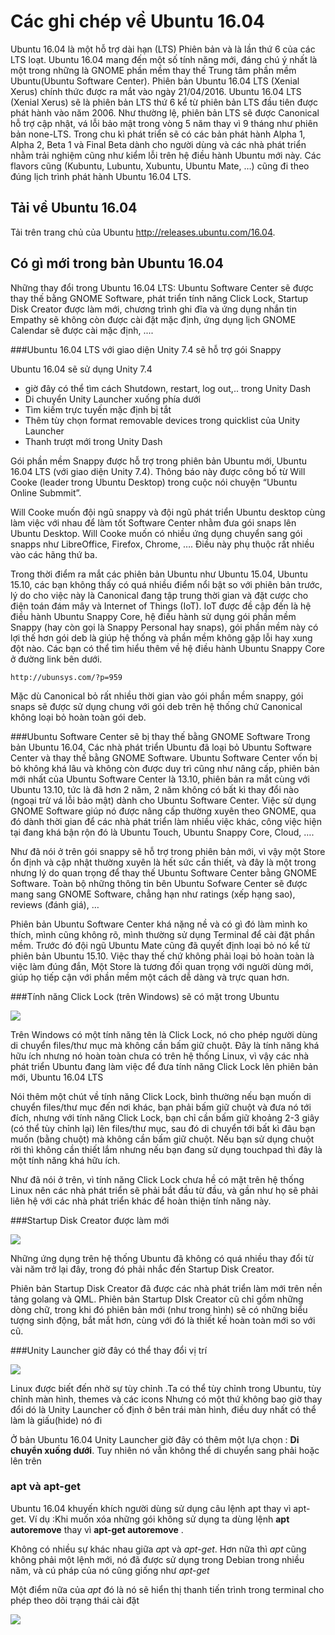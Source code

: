 # Các ghi chép về Ubuntu 16.04

Ubuntu 16.04 là một hỗ trợ dài hạn (LTS) Phiên bản và là lần thứ 6 của các LTS loạt.
Ubuntu 16.04 mang đến một số tính năng mới, đáng chú ý nhất là một trong những là GNOME phần mềm thay thế Trung tâm phần mềm Ubuntu(Ubuntu Software Center).
Phiên bản Ubuntu 16.04 LTS (Xenial Xerus) chính thức được ra mắt vào ngày 21/04/2016.
Ubuntu 16.04 LTS (Xenial Xerus) sẽ là phiên bản LTS thứ 6 kể từ phiên bản LTS đầu tiên được phát hành vào năm 2006.
Như thường lệ, phiên bản LTS sẽ được Canonical hỗ trợ cập nhật, vá lỗi bảo mật trong vòng 5 năm thay vì 9 tháng như phiên bản none-LTS.
Trong chu kì phát triển sẽ có các bản phát hành Alpha 1, Alpha 2, Beta 1 và Final Beta dành cho người dùng và các nhà phát triển nhằm trải nghiệm cũng như kiểm lỗi trên hệ điều hành Ubuntu mới này. Các flavors cũng (Kubuntu, Lubuntu, Xubuntu, Ubuntu Mate, …) cũng đi theo đúng lịch trình phát hành Ubuntu 16.04 LTS.

## Tải về Ubuntu 16.04
Tải trên trang chủ của Ubuntu http://releases.ubuntu.com/16.04.

## Có gì mới trong bản Ubuntu 16.04

Những thay đổi trong Ubuntu 16.04 LTS: Ubuntu Software Center sẽ được thay thế bằng GNOME Software, phát triển tính năng Click Lock, Startup Disk Creator được làm mới, chương trình ghi đĩa và ứng dụng nhắn tin Empathy sẽ không còn được cài đặt mặc định, ứng dụng lịch GNOME Calendar sẽ được cài mặc định, ....


###Ubuntu 16.04 LTS với giao diện Unity 7.4 sẽ hỗ trợ gói Snappy

Ubuntu 16.04 sẽ sử dụng Unity 7.4
* giờ đây có thể tìm cách Shutdown, restart, log out,.. trong Unity Dash
* Di chuyển Unity Launcher xuống phía dưới
* Tìm kiếm trực tuyến mặc định bị tắt
* Thêm tùy chọn format removable devices trong quicklist của Unity Launcher
* Thanh trượt mới trong Unity Dash


Gói phần mềm Snappy được hỗ trợ trong phiên bản Ubuntu mới, Ubuntu 16.04 LTS (với giao diện Unity 7.4). Thông báo này được công bố từ Will Cooke (leader trong Ubuntu Desktop) trong cuộc nói chuyện “Ubuntu Online Submmit”.

Will Cooke muốn đội ngũ snappy và đội ngũ phát triển Ubuntu desktop cùng làm việc với nhau để làm tốt Software Center nhằm đưa gói snaps lên Ubuntu Desktop. Will Cooke muốn có nhiều ứng dụng chuyển sang gói snapps như LibreOffice, Firefox, Chrome, …. Điều này phụ thuộc rất nhiều vào các hãng thứ ba.

Trong thời điểm ra mắt các phiên bản Ubuntu như Ubuntu 15.04, Ubuntu 15.10, các bạn không thấy có quá nhiều điểm nổi bật so với phiên bản trước, lý do cho việc này là Canonical đang tập trung thời gian và đặt cược cho điện toán đám mây và Internet of Things (IoT). IoT được đề cập đến là hệ điều hành Ubuntu Snappy Core, hệ điều hành sử dụng gói phần mềm Snappy (hay còn gọi là Snappy Personal hay snaps), gói phần mềm này có lợi thế hơn gói deb là giúp hệ thống và phần mềm không gặp lỗi hay xung đột nào. Các bạn có thể tìm hiểu thêm về hệ điều hành Ubuntu Snappy Core ở đường link bên dưới.

`http://ubunsys.com/?p=959`

Mặc dù Canonical bỏ rất nhiều thời gian vào gói phần mềm snappy, gói snaps sẽ được sử dụng chung với gói deb trên hệ thống chứ Canonical không loại bỏ hoàn toàn gói deb.

###Ubuntu Software Center sẽ bị thay thế bằng GNOME Software
Trong bản Ubuntu 16.04, Các nhà phát triển Ubuntu đã loại bỏ Ubuntu Software Center và thay thế bằng GNOME Software. 
Ubuntu Software Center vốn bị bỏ không khá lâu và không còn được duy trì cũng như nâng cấp,
phiên bản mới nhất của Ubuntu Software Center là 13.10, phiên bản ra mắt cùng với Ubuntu 13.10, tức là đã hơn 2 năm,
2 năm không có bất kì thay đổi nào (ngoại trừ vá lỗi bảo mật) dành cho Ubuntu Software Center.
Việc sử dụng GNOME Software giúp nó được nâng cấp thường xuyên theo GNOME,
qua đó dành thời gian để các nhà phát triển làm nhiều việc khác, công việc hiện tại đang khá bận rộn đó là Ubuntu Touch,
Ubuntu Snappy Core, Cloud, ….

Như đã nói ở trên gói snappy sẽ hỗ trợ trong phiên bản mới, vì vậy một Store ổn định và cập nhật thường xuyên là hết sức cần thiết, và đây là một trong nhưng lý do quan trọng để thay thế Ubuntu Software Center bằng GNOME Software. Toàn bộ những thông tin bên Ubuntu Sofware Center sẽ được mang sang GNOME Software, chẳng hạn như ratings (xếp hạng sao), reviews (đánh giá), …

Phiên bản Ubuntu Software Center khá nặng nề và có gì đó làm mình ko thích, mình cũng không rõ, mình thường sử dụng Terminal để cài đặt phần mềm. Trước đó đội ngũ Ubuntu Mate cũng đã quyết định loại bỏ nó kể từ phiên bản Ubuntu 15.10. Việc thay thế chứ không phải loại bỏ hoàn toàn là việc làm đúng đắn, Một Store là tương đối quan trọng với người dùng mới, giúp họ tiếp cận với phần mềm một cách dễ dàng và trực quan hơn.

###Tính năng Click Lock (trên Windows) sẽ có mặt trong Ubuntu 

![](http://i.imgur.com/wmA2TWe.png)

Trên Windows có một tính năng tên là Click Lock, nó cho phép người dùng di chuyển files/thư mục mà không cần bấm giữ chuột. Đây là tính năng khá hữu ích nhưng nó hoàn toàn chưa có trên hệ thống Linux, vì vậy các nhà phát triển Ubuntu đang làm việc để đưa tính năng Click Lock lên phiên bản mới, Ubuntu 16.04 LTS

Nói thêm một chút về tính năng Click Lock, bình thường nếu bạn muốn di chuyển files/thư mục đến nơi khác, bạn phải bấm giữ chuột và đưa nó tới đích, nhưng với tính năng Click Lock, bạn chỉ cần bấm giữ khoảng 2-3 giây (có thể tùy chỉnh lại) lên files/thư mục, sau đó di chuyển tới bất kì đâu bạn muốn (bằng chuột) mà không cần bấm giữ chuột. Nếu bạn sử dụng chuột rời thì không cần thiết lắm nhưng nếu bạn đang sử dụng touchpad thì đây là một tính năng khá hữu ích.

Như đã nói ở trên, vì tính năng Click Lock chưa hề có mặt trên hệ thống Linux nên các nhà phát triển sẽ phải bắt đầu từ đầu, và gần như họ sẽ phải liên hệ với các nhà phát triển khác để hoàn thiện tính năng này.

###Startup Disk Creator được làm mới 

![](http://i.imgur.com/Kff9Ryo.png)

Những ứng dụng trên hệ thống Ubuntu đã không có quá nhiều thay đổi từ vài năm trở lại đây, trong đó phải nhắc đến Startup Disk Creator.

Phiên bản Startup Disk Creator đã được các nhà phát triển làm mới trên nền tảng golang và QML. Phiên bản Startup DIsk Creator cũ chỉ gồm những dòng chữ, trong khi đó phiên bản mới (như trong hình) sẽ có những biểu tượng sinh động, bắt mắt hơn, cùng với đó là thiết kế hoàn toàn mới so với cũ.

###Unity Launcher giờ đây có thể thay đổi vị trí

![](http://i.imgur.com/lYAaqc8.png)

Linux được biết đến nhờ sự tùy chỉnh .Ta có thể tùy chỉnh trong Ubuntu, tùy chỉnh màn hình, themes và các icons
Nhưng có một thứ không bao giờ thay đổi dó là Unity Launcher cố định ở bên trái màn hình, điều duy nhất có thể làm là giấu(hide) nó đi

Ở bản Ubuntu 16.04 Unity Launcher giờ đây có thêm một lựa chọn : **Di chuyển xuống dưới**. Tuy nhiên nó vẫn không thể di chuyển sang phải hoặc lên trên

### apt và apt-get

Ubuntu 16.04 khuyến khích người dùng sử dụng câu lệnh apt thay vì apt-get. Ví dụ :Khi muốn xóa những gói không sử dụng ta dùng lệnh  **apt autoremove** thay vì **apt-get autoremove** .

Không có nhiều sự khác nhau giữa *ap*t và *apt-get*. Hơn nữa thì *apt* cũng không phải một lệnh mới, nó đã được sử dụng trong Debian trong nhiều năm, và cú pháp của nó cũng giống như *apt-get*

Một điểm nữa của *apt* đó là nó sẽ hiển thị thanh tiến trình trong terminal cho phép theo dõi trạng thái cài đặt

![](http://image.prntscr.com/image/b04d5ee5ba0848aca809c3e165af6e6f.png)


